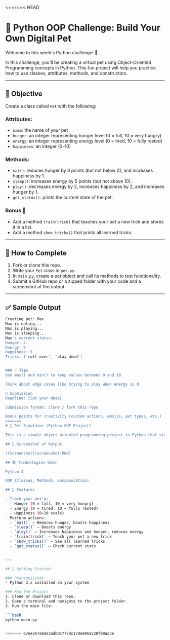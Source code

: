 <<<<<<< HEAD
# 🐶 Python OOP Challenge: Build Your Own Digital Pet

Welcome to this week's Python challenge! 🎉

In this challenge, you’ll be creating a virtual pet using Object-Oriented Programming concepts in Python. This fun project will help you practice how to use classes, attributes, methods, and constructors.

---

## 🧠 Objective

Create a class called `Pet` with the following:

### Attributes:
- `name`: the name of your pet
- `hunger`: an integer representing hunger level (0 = full, 10 = very hungry)
- `energy`: an integer representing energy level (0 = tired, 10 = fully rested)
- `happiness`: an integer (0–10)

### Methods:
- `eat()`: reduces hunger by 3 points (but not below 0), and increases happiness by 1.
- `sleep()`: increases energy by 5 points (but not above 10).
- `play()`: decreases energy by 2, increases happiness by 2, and increases hunger by 1.
- `get_status()`: prints the current state of the pet.

### Bonus 🎯
- Add a method `train(trick)` that teaches your pet a new trick and stores it in a list.
- Add a method `show_tricks()` that prints all learned tricks.

---

## 📝 How to Complete

1. Fork or clone this repo.
2. Write your `Pet` class in `pet.py`.
3. In `main.py`, create a pet object and call its methods to test functionality.
4. Submit a GitHub repo or a zipped folder with your code and a screenshot of the output.

---

## ✅ Sample Output

```bash
Creating pet: Max
Max is eating...
Max is playing...
Max is sleeping...
Max's current status:
Hunger: 2
Energy: 8
Happiness: 9
Tricks: ['roll over', 'play dead']


### 💡 Tips
Use max() and min() to keep values between 0 and 10.

Think about edge cases like trying to play when energy is 0.

🏁 Submission
Deadline: [Set your date]

Submission format: clone / fork this repo

Bonus points for creativity (custom actions, emojis, pet types, etc.)
=======
# 🐶 Pet Simulator (Python OOP Project)

This is a simple object-oriented programming project in Python that simulates a virtual pet. The pet has attributes like hunger, energy, happiness, and can learn tricks!

## 📸 Screenshot of Output

![Screenshot](screenshot.PNG)

## 🛠️ Technologies Used

Python 3

OOP (Classes, Methods, Encapsulation)

## 🧠 Features

- Track your pet's:
  - Hunger (0 = full, 10 = very hungry)
  - Energy (0 = tired, 10 = fully rested)
  - Happiness (0–10 scale)
- Perform actions:
  - `eat()` – Reduces hunger, boosts happiness
  - `sleep()` – Boosts energy
  - `play()` – Increases happiness and hunger, reduces energy
  - `train(trick)` – Teach your pet a new trick
  - `show_tricks()` – See all learned tricks
  - `get_status()` – Check current stats


---

## 🚀 Getting Started

### Prerequisites
- Python 3.x installed on your system

### Run the Project
1. Clone or download this repo.
2. Open a terminal and navigate to the project folder.
3. Run the main file:

```bash
python main.py


>>>>>>> b7ee267e8da2adb0c777dc178e9068228f90ad3e
